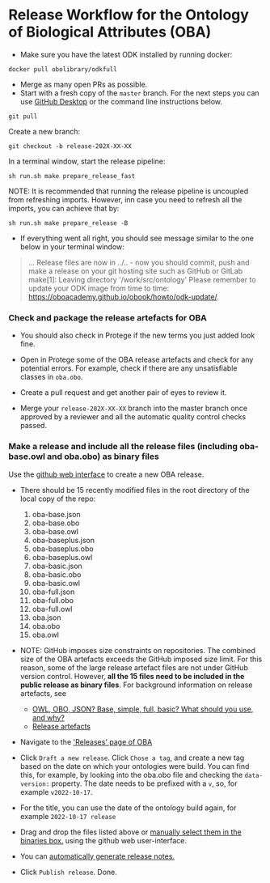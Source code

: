 Release Workflow for the Ontology of Biological Attributes (OBA)
================================================================


* Make sure you have the latest ODK installed by running docker:

```shell
docker pull obolibrary/odkfull
```

* Merge as many open PRs as possible.
* Start with a fresh copy of the `master` branch. For the next steps you can use [GitHub Desktop](https://desktop.github.com/) or the command line instructions below. 

```shell
git pull
```

Create a new branch:

```shell
git checkout -b release-202X-XX-XX
```

In a terminal window, start the release pipeline:

```shell
sh run.sh make prepare_release_fast
```

NOTE: It is recommended that running the release pipeline is uncoupled from refreshing imports. However, inn case you need to refresh all the imports, you can achieve that by:

```shell
sh run.sh make prepare_release -B
```

- If everything went all right, you should see message similar to the one below in your terminal window:

> ...
> Release files are now in ../.. - now you should commit, push and make a release         on your git hosting site such as GitHub or GitLab
> make[1]: Leaving directory '/work/src/ontology'
> Please remember to update your ODK image from time to time: https://oboacademy.github.io/obook/howto/odk-update/.


### Check and package the release artefacts for OBA

- You should also check in Protege if the new terms you just added look fine.
- Open in Protege some of the OBA release artefacts and check for any potential errors.
For example, check if there are any unsatisfiable classes in `oba.obo`.

- Create a pull request and get another pair of eyes to review it.
- Merge your `release-202X-XX-XX` branch into the master branch once approved by a reviewer and all the automatic quality control checks passed.

### Make a release and include all the release files (including oba-base.owl and oba.obo) as binary files

Use the [github web interface](https://docs.github.com/repositories/releasing-projects-on-github/managing-releases-in-a-repository?tool=webui) to create a new OBA release.

- There should be 15 recently modified files in the root directory of the local copy of the repo:
    1. oba-base.json
    2. oba-base.obo
    3. oba-base.owl
    4. oba-baseplus.json
    5. oba-baseplus.obo
    6. oba-baseplus.owl
    7. oba-basic.json
    8. oba-basic.obo
    9. oba-basic.owl
    10. oba-full.json
    11. oba-full.obo
    12. oba-full.owl
    13. oba.json
    14. oba.obo
    15. oba.owl

- NOTE: GitHub imposes size constraints on repositories. The combined size of the OBA artefacts exceeds the GitHub imposed size limit. For this reason, some of the large release artefact files are not under GitHub version control. However, **all the 15 files need to be included in the public release as binary files**. For background information on release artefacts, see
    - [OWL, OBO, JSON? Base, simple, full, basic? What should you use, and why?](https://oboacademy.github.io/obook/explanation/owl-format-variants/)
    - [Release artefacts](https://oboacademy.github.io/obook/reference/release-artefacts/)

- Navigate to the ['Releases' page of OBA](https://github.com/obophenotype/bio-attribute-ontology/releases)
- Click `Draft a new release`.
Click `Chose a tag`, and create a new tag based on the date on which your ontologies were build. You can find this, for example, by looking into the oba.obo file and checking the `data-version:` property. The date needs to be prefixed with a `v`, so, for example `v2022-10-17`.
- For the title, you can use the date of the ontology build again, for example `2022-10-17 release`
- Drag and drop the files listed above or [manually select them in the binaries box.](https://docs.github.com/en/repositories/releasing-projects-on-github/managing-releases-in-a-repository) using the github web user-interface.
- You can [automatically generate release notes.](https://docs.github.com/en/repositories/releasing-projects-on-github/automatically-generated-release-notes)
- Click `Publish release`. Done.

